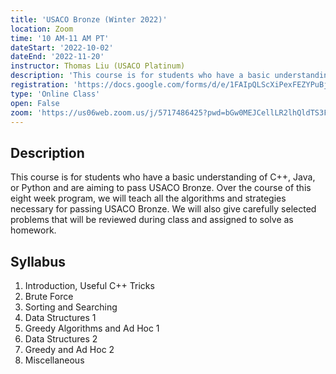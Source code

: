 ```yaml
---
title: 'USACO Bronze (Winter 2022)'
location: Zoom
time: '10 AM-11 AM PT'
dateStart: '2022-10-02'
dateEnd: '2022-11-20'
instructor: Thomas Liu (USACO Platinum)
description: 'This course is for students who have a basic understanding of C++, Java, or Python and are aiming to pass USACO Bronze.'
registration: 'https://docs.google.com/forms/d/e/1FAIpQLScXiPexFEZYPuBjl0YQ_3mA1yWBNNBOw0JGZNlpX_PtWvGEbw/viewform'
type: 'Online Class'
open: False
zoom: 'https://us06web.zoom.us/j/5717486425?pwd=bGw0MEJCellLR2lhQldTS3FPYjFtQT09'
---
```


## Description

This course is for students who have a basic understanding of C++, Java, or Python and are aiming to pass USACO Bronze. Over the course of this eight week program, we will teach all the algorithms and strategies necessary for passing USACO Bronze. We will also give carefully selected problems that will be reviewed during class and assigned to solve as homework.

## Syllabus

1. Introduction, Useful C++ Tricks
2. Brute Force
3. Sorting and Searching
4. Data Structures 1
5. Greedy Algorithms and Ad Hoc 1
6. Data Structures 2
7. Greedy and Ad Hoc 2
8. Miscellaneous
